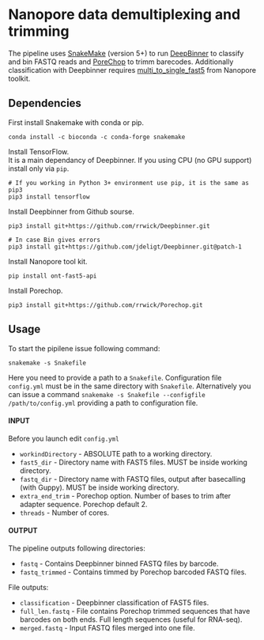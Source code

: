 
Nanopore data demultiplexing and trimming
=========================================

The pipeline uses [SnakeMake](https://snakemake.readthedocs.io/en/stable/index.html) (version 5+) to run [DeepBinner](https://github.com/rrwick/Deepbinner) to classify and bin FASTQ reads and [PoreChop](https://github.com/rrwick/Porechop) to trimm barecodes. Additionally classification with Deepbinner requires [multi_to_single_fast5](https://github.com/nanoporetech/ont_fast5_api) from Nanopore toolkit.  

## Dependencies

First install Snakemake with conda or pip.  

```
conda install -c bioconda -c conda-forge snakemake
```

Install TensorFlow.  
It is a main dependancy of Deepbinner. If you using CPU (no GPU support) install only via `pip`.  
```
# If you working in Python 3+ environment use pip, it is the same as pip3
pip3 install tensorflow
```
Install Deepbinner from Github sourse.
```
pip3 install git+https://github.com/rrwick/Deepbinner.git

# In case Bin gives errors 
pip3 install git+https://github.com/jdeligt/Deepbinner.git@patch-1
```

Install Nanopore tool kit.
```
pip install ont-fast5-api
```

Install Porechop.
```
pip3 install git+https://github.com/rrwick/Porechop.git
```

## Usage

To start the pipilene issue following command:
```
snakemake -s Snakefile
```

Here you need to provide a path to a `Snakefile`. Configuration file `config.yml` must be in the same directory with `Snakefile`. Alternatively you can issue a command `snakemake -s Snakefile --configfile /path/to/config.yml` providing a path to configuration file.  

#### INPUT
Before you launch edit `config.yml` 

 - `workindDirectory` - ABSOLUTE path to a working directory.
 - `fast5_dir` - Directory name with FAST5 files. MUST be inside working directory.
 - `fastq_dir` - Directory name with FASTQ files, output after basecalling (with Guppy).  MUST be inside working directory.
 - `extra_end_trim` - Porechop option. Number of bases to trim after adapter sequence. Porechop default 2.
 - `threads` - Number of cores.

#### OUTPUT
The pipeline outputs following directories:

 - `fastq` - Contains Deepbinner binned FASTQ files by barcode.
 - `fastq_trimmed` - Contains timmed by Porechop barcoded FASTQ files.

File outputs:

 - `classification` - Deepbinner classification of FAST5 files.
 - `full_len.fastq` - File contains Porechop trimmed sequences that have barcodes on both ends. Full length sequences (useful for RNA-seq).
 - `merged.fastq` - Input FASTQ files merged into one file.



